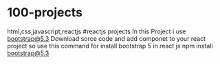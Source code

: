 # 100-projects
html,css,javascript,reactjs
#reactjs projects
In this Project i use bootstrap@5.3
Download sorce code and add componet to your react project
so use this command for install bootstrap 5 in react js npm install bootstrap@5.3
